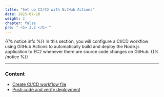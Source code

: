 ```yaml
---
title: "Set up CI/CD with GitHub Actions"
date: 2025-07-10
weight: 2
chapter: false
pre: " <b> 3.2 </b> "
---
```


{{% notice info %}}
In this section, you will configure a CI/CD workflow using GitHub Actions to automatically build and deploy the Node.js application to EC2 whenever there are source code changes on GitHub.
{{% /notice %}}

---

### Content

- [Create CI/CD workflow file](3.2.1-create-workflow/)
- [Push code and verify deployment](3.2.2-test-deploy/)